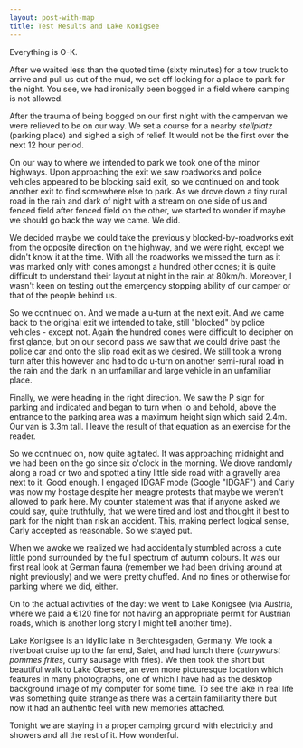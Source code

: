 ```yaml
---
layout: post-with-map
title: Test Results and Lake Konigsee
---
```


<p class="intro"><span class="dropcap">E</span>verything is O-K.</p>

After we waited less than the quoted time (sixty minutes) for a tow truck to arrive and pull us out of the mud, we set off looking for a place to park for the night. You see, we had ironically been bogged in a field where camping is not allowed.

After the trauma of being bogged on our first night with the campervan we were relieved to be on our way. We set a course for a nearby <em>stellplatz</em> (parking place) and sighed a sigh of relief. It would not be the first over the next 12 hour period.

On our way to where we intended to park we took one of the minor highways. Upon approaching the exit we saw roadworks and police vehicles appeared to be blocking said exit, so we continued on and took another exit to find somewhere else to park. As we drove down a tiny rural road in the rain and dark of night with a stream on one side of us and fenced field after fenced field on the other, we started to wonder if maybe we should go back the way we came. We did.

We decided maybe we could take the previously blocked-by-roadworks exit from the opposite direction on the highway, and we were right, except we didn't know it at the time. With all the roadworks we missed the turn as it was marked only with cones amongst a hundred other cones; it is quite difficult to understand their layout at night in the rain at 80km/h. Moreover, I wasn't keen on testing out the emergency stopping ability of our camper or that of the people behind us.

So we continued on. And we made a u-turn at the next exit. And we came back to the original exit we intended to take, still "blocked" by police vehicles - except not. Again the hundred cones were difficult to decipher on first glance, but on our second pass we saw that we could drive past the police car and onto the slip road exit as we desired. We still took a wrong turn after this however and had to do u-turn on another semi-rural road in the rain and the dark in an unfamiliar and large vehicle in an unfamiliar place.

Finally, we were heading in the right direction. We saw the P sign for parking and indicated and began to turn when lo and behold, above the entrance to the parking area was a maximum height sign which said 2.4m. Our van is 3.3m tall. I leave the result of that equation as an exercise for the reader.

So we continued on, now quite agitated. It was approaching midnight and we had been on the go since six o'clock in the morning. We drove randomly along a road or two and spotted a tiny little side road with a gravelly area next to it. Good enough. I engaged IDGAF mode (Google "IDGAF") and Carly was now my hostage despite her meagre protests that maybe we weren't allowed to park here. My counter statement was that if anyone asked we could say, quite truthfully, that we were tired and lost and thought it best to park for the night than risk an accident. This, making perfect logical sense, Carly accepted as reasonable. So we stayed put.

When we awoke we realized we had accidentally stumbled across a cute little pond surrounded by the full spectrum of autumn colours. It was our first real look at German fauna (remember we had been driving around at night previously) and we were pretty chuffed. And no fines or otherwise for parking where we did, either.

On to the actual activities of the day: we went to Lake Konigsee (via Austria, where we paid a €120 fine for not having an appropriate permit for Austrian roads, which is another long story I might tell another time).

Lake Konigsee is an idyllic lake in Berchtesgaden, Germany. We took a riverboat cruise up to the far end, Salet, and had lunch there (<em>currywurst pommes frites</em>, curry sausage with fries). We then took the short but beautiful walk to Lake Obersee, an even more picturesque location which features in many photographs, one of which I have had as the desktop background image of my computer for some time. To see the lake in real life was something quite strange as there was a certain familiarity there but now it had an authentic feel with new memories attached.

Tonight we are staying in a proper camping ground with electricity and showers and all the rest of it. How wonderful.